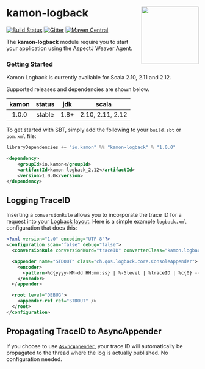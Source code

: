 # kamon-logback <img align="right" src="https://rawgit.com/kamon-io/Kamon/master/kamon-logo.svg" height="150px" style="padding-left: 20px"/> 
[![Build Status](https://travis-ci.org/kamon-io/kamon-logback.svg?branch=master)](https://travis-ci.org/kamon-io/kamon-logback)
[![Gitter](https://badges.gitter.im/Join%20Chat.svg)](https://gitter.im/kamon-io/Kamon?utm_source=badge&utm_medium=badge&utm_campaign=pr-badge&utm_content=badge)
[![Maven Central](https://maven-badges.herokuapp.com/maven-central/io.kamon/kamon-logback_2.12/badge.svg)](https://maven-badges.herokuapp.com/maven-central/io.kamon/kamon-logback_2.12)


The <b>kamon-logback</b> module require you to start your application using the AspectJ Weaver Agent.


### Getting Started

Kamon Logback is currently available for Scala 2.10, 2.11 and 2.12.

Supported releases and dependencies are shown below.

| kamon  | status | jdk  | scala            
|:------:|:------:|:----:|------------------
|  1.0.0 | stable | 1.8+ | 2.10, 2.11, 2.12

To get started with SBT, simply add the following to your `build.sbt` or `pom.xml`
file:

```scala
libraryDependencies += "io.kamon" %% "kamon-logback" % "1.0.0"
```

```xml
<dependency>
    <groupId>io.kamon</groupId>
    <artifactId>kamon-logback_2.12</artifactId>
    <version>1.0.0</version>
</dependency>
```

Logging TraceID
---------------

Inserting a `conversionRule` allows you to incorporate the trace ID for a request into your [Logback layout](https://logback.qos.ch/manual/layouts.html). Here is a simple example `logback.xml` configuration that does this:

```xml
<?xml version="1.0" encoding="UTF-8"?>
<configuration scan="false" debug="false">
  <conversionRule conversionWord="traceID" converterClass="kamon.logback.LogbackTraceIDConverter" />

  <appender name="STDOUT" class="ch.qos.logback.core.ConsoleAppender">
    <encoder>
      <pattern>%d{yyyy-MM-dd HH:mm:ss} | %-5level | %traceID | %c{0} -> %m%n</pattern>
    </encoder>
  </appender>

  <root level="DEBUG">
    <appender-ref ref="STDOUT" />
  </root>
</configuration>
```

Propagating TraceID to AsyncAppender
------------------------------------

If you choose to use [`AsyncAppender`](https://logback.qos.ch/manual/appenders.html#AsyncAppender), your trace ID will automatically be propagated to the thread where the log is actually published. No configuration needed. 
